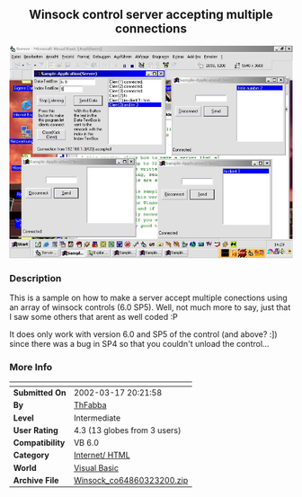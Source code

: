 ﻿<div align="center">

## Winsock control server accepting multiple connections

<img src="PIC200251033937802.jpg">
</div>

### Description

This is a sample on how to make a server accept multiple conections using an array of winsock controls (6.0 SP5). Well, not much more to say, just that I saw some others that arent as well coded :P

It does only work with version 6.0 and SP5 of the control (and above? :]) since there was a bug in SP4 so that you couldn't unload the control...
 
### More Info
 


<span>             |<span>
---                |---
**Submitted On**   |2002-03-17 20:21:58
**By**             |[ThFabba](https://github.com/Planet-Source-Code/PSCIndex/blob/master/ByAuthor/thfabba.md)
**Level**          |Intermediate
**User Rating**    |4.3 (13 globes from 3 users)
**Compatibility**  |VB 6\.0
**Category**       |[Internet/ HTML](https://github.com/Planet-Source-Code/PSCIndex/blob/master/ByCategory/internet-html__1-34.md)
**World**          |[Visual Basic](https://github.com/Planet-Source-Code/PSCIndex/blob/master/ByWorld/visual-basic.md)
**Archive File**   |[Winsock\_co64860323200\.zip](https://github.com/Planet-Source-Code/thfabba-winsock-control-server-accepting-multiple-connections__1-33001/archive/master.zip)








